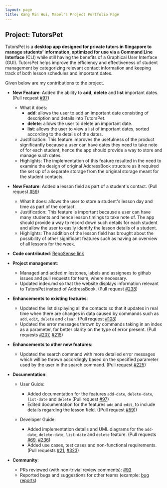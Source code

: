 ```yaml
---
layout: page
title: Kang Min Hui, Mabel's Project Portfolio Page
---
```


## Project: TutorsPet

TutorsPet is a **desktop app designed for private tutors in Singapore to manage students’ information, optimized for use via a Command Line Interface** (CLI) while still having the benefits of a Graphical User Interface (GUI). TutorsPet helps improve the efficiency and effectiveness of student management by categorizing relevant contact information and keeping track of both lesson schedules and important dates.

Given below are my contributions to the project.

* **New Feature**: Added the ability to **add**, **delete** and **list** important dates. (Pull request [\#97](https://github.com/AY2021S2-CS2103T-T11-3/tp/pull/97))
    * What it does: 
      * **add**: allows the user to add an important date consisting of description and details into TutorsPet.
      * **delete**: allows the user to delete an important date.
      * **list**: allows the user to view a list of important dates, sorted according to the details of the dates.
    * Justification: This feature improves the usefulness of the product significantly because a user can have dates they need to take note of for each student, hence the app should provide a way to store and manage such dates.
    * Highlights: The implementation of this feature resulted in the need to examine the design of original AddressBook structure as it required the set up of a separate storage from the original storage meant for the student contacts.


* **New Feature**: Added a lesson field as part of a student's contact. (Pull request [\#59](https://github.com/AY2021S2-CS2103T-T11-3/tp/pull/59))
    * What it does: allows the user to store a student's lesson day and time as part of the contact.
    * Justification: This feature is important because a user can have many students and hence lesson timings to take note of. The app should provide a way to record down such details for each student and allow the user to easily identify the lesson details of a student.
    * Highlights: The addition of the lesson field has brought about the possibility of other significant features such as having an overview of all lessons for the week.


* **Code contributed**: [RepoSense link](https://nus-cs2103-ay2021s2.github.io/tp-dashboard/?search=&sort=groupTitle&sortWithin=title&since=&timeframe=commit&mergegroup=&groupSelect=groupByRepos&breakdown=false&tabOpen=true&tabType=authorship&tabAuthor=mabel-kang&tabRepo=AY2021S2-CS2103T-T11-3%2Ftp%5Bmaster%5D&authorshipIsMergeGroup=false&authorshipFileTypes=docs~functional-code~test-code~other&authorshipIsBinaryFileTypeChecked=false)


* **Project management**:
    * Managed and added milestones, labels and assignees to github issues and pull requests for team, where necessary. 
    * Updated index.md so that the website displays information relevant to TutorsPet instead of AddressBook. (Pull request [\#238](https://github.com/AY2021S2-CS2103T-T11-3/tp/pull/238))


* **Enhancements to existing features**:
    * Updated the list displaying all the contacts so that it updates in real time when there are changes in data caused by commands such as `add`, `edit`, `delete` and `clear`. (Pull request [\#108](https://github.com/AY2021S2-CS2103T-T11-3/tp/pull/108))
    * Updated the error messages thrown by commands taking in an index as a parameter, for better clarity on the type of error present. (Pull requests [\#207](https://github.com/AY2021S2-CS2103T-T11-3/tp/pull/207), [\#215](https://github.com/AY2021S2-CS2103T-T11-3/tp/pull/215))


* **Enhancements to other new features**:
    * Updated the search command with more detailed error messages which will be thrown accordingly based on the specified parameter used by the user in the search command. (Pull request [\#225](https://github.com/AY2021S2-CS2103T-T11-3/tp/pull/225))
    

* **Documentation**:
    * User Guide:
        * Added documentation for the features `add-date`, `delete-date`, `list-date` and `delete` (Pull request [\#97](https://github.com/AY2021S2-CS2103T-T11-3/tp/pull/97))
        * Edited documentation for the features `add` and `edit`, to include details regarding the lesson field. ((Pull request [\#59](https://github.com/AY2021S2-CS2103T-T11-3/tp/pull/59)))
        
    * Developer Guide:
        * Added implementation details and UML diagrams for the `add-date`, `delete-date`, `list-date` and `delete` feature. (Pull requests [\#69](https://github.com/AY2021S2-CS2103T-T11-3/tp/pull/69), [\#236](https://github.com/AY2021S2-CS2103T-T11-3/tp/pull/236))
        * Added use cases, test cases and non-functional requirements. (Pull requests [\#21](https://github.com/AY2021S2-CS2103T-T11-3/tp/pull/21), [\#323](https://github.com/AY2021S2-CS2103T-T11-3/tp/pull/323))


* **Community**:
    * PRs reviewed (with non-trivial review comments): [\#93](https://github.com/AY2021S2-CS2103T-T11-3/tp/pull/93)
    * Reported bugs and suggestions for other teams (example: [bug reports](https://github.com/mabel-kang/ped/issues))
